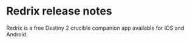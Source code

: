 # Redrix release notes
Redrix is a free Destiny 2 crucible companion app available for iOS and Android.